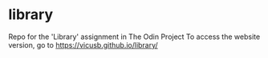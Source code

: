 # library
Repo for the 'Library' assignment in The Odin Project
To access the website version, go to https://vicusb.github.io/library/
